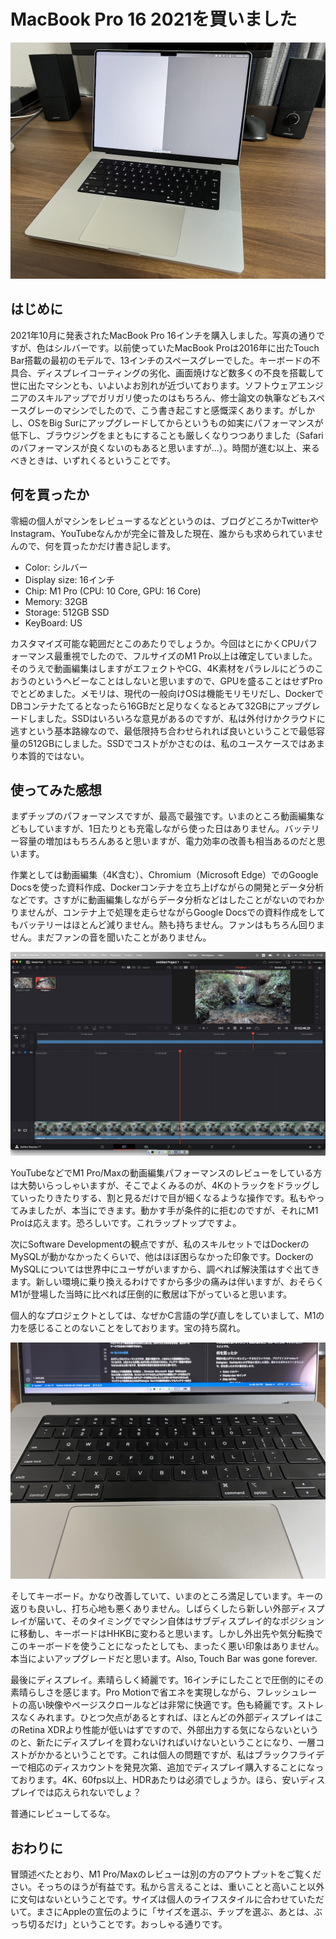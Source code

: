 # MacBook Pro 16 2021を買いました

![MacBook Pro 16 2021](./images/macbookpro2021.jpg)

## はじめに

2021年10月に発表されたMacBook Pro 16インチを購入しました。写真の通りですが、色はシルバーです。以前使っていたMacBook Proは2016年に出たTouch Bar搭載の最初のモデルで、13インチのスペースグレーでした。キーボードの不具合、ディスプレイコーティングの劣化、画面焼けなど数多くの不良を搭載して世に出たマシンとも、いよいよお別れが近づいております。ソフトウェアエンジニアのスキルアップでガリガリ使ったのはもちろん、修士論文の執筆などもスペースグレーのマシンでしたので、こう書き起こすと感慨深くあります。がしかし、OSをBig Surにアップグレードしてからというもの如実にパフォーマンスが低下し、ブラウジングをまともにすることも厳しくなりつつありました（Safariのパフォーマンスが良くないのもあると思いますが...）。時間が進む以上、来るべきときは、いずれくるということです。

## 何を買ったか

零細の個人がマシンをレビューするなどというのは、ブログどころかTwitterやInstagram、YouTubeなんかが完全に普及した現在、誰からも求められていませんので、何を買ったかだけ書き記します。

- Color: シルバー
- Display size: 16インチ
- Chip: M1 Pro (CPU: 10 Core, GPU: 16 Core)
- Memory: 32GB
- Storage: 512GB SSD
- KeyBoard: US

カスタマイズ可能な範囲だとこのあたりでしょうか。今回はとにかくCPUパフォーマンス最重視でしたので、フルサイズのM1 Pro以上は確定していました。そのうえで動画編集はしますがエフェクトやCG、4K素材をパラレルにどうのこおうのというヘビーなことはしないと思いますので、GPUを盛ることはせずProでとどめました。メモリは、現代の一般向けOSは機能モリモリだし、DockerでDBコンテナたてるとなったら16GBだと足りなくなるとみて32GBにアップグレードしました。SSDはいろいろな意見があるのですが、私は外付けかクラウドに逃すという基本路線なので、最低限持ち合わせられれば良いということで最低容量の512GBにしました。SSDでコストがかさむのは、私のユースケースではあまり本質的ではない。

## 使ってみた感想

まずチップのパフォーマンスですが、最高で最強です。いまのところ動画編集などもしていますが、1日たりとも充電しながら使った日はありません。バッテリー容量の増加はもちろんあると思いますが、電力効率の改善も相当あるのだと思います。

作業としては動画編集（4K含む）、Chromium（Microsoft Edge）でのGoogle Docsを使った資料作成、Dockerコンテナを立ち上げながらの開発とデータ分析などです。さすがに動画編集しながらデータ分析などはしたことがないのでわかりませんが、コンテナ上で処理を走らせながらGoogle Docsでの資料作成をしてもバッテリーはほとんど減りません。熱も持ちません。ファンはもちろん回りません。まだファンの音を聞いたことがありません。

![DaVinch Resolveでのイメージ](./images/davinchresolve.jpg)

YouTubeなどでM1 Pro/Maxの動画編集パフォーマンスのレビューをしている方は大勢いらっしゃいますが、そこでよくみるのが、4Kのトラックをドラッグしていったりきたりする、割と見るだけで目が細くなるような操作です。私もやってみましたが、本当にできます。動かす手が条件的に拒むのですが、それにM1 Proは応えます。恐ろしいです。これラップトップですよ。

次にSoftware Developmentの観点ですが、私のスキルセットではDockerのMySQLが動かなかったくらいで、他はほぼ困らなかった印象です。DockerのMySQLについては世界中にユーザがいますから、調べれば解決策はすぐ出てきます。新しい環境に乗り換えるわけですから多少の痛みは伴いますが、おそらくM1が登場した当時に比べれば圧倒的に敷居は下がっていると思います。

個人的なプロジェクトとしては、なぜかC言語の学び直しをしていまして、M1の力を感じることのないことをしております。宝の持ち腐れ。

![](./images/keyboard.jpg)

そしてキーボード。かなり改善していて、いまのところ満足しています。キーの返りも良いし、打ち心地も悪くありません。しばらくしたら新しい外部ディスプレイが届いて、そのタイミングでマシン自体はサブディスプレイ的なポジションに移動し、キーボードはHHKBに変わると思います。しかし外出先や気分転換でこのキーボードを使うことになったとしても、まったく悪い印象はありません。本当によいアップグレードだと思います。Also, Touch Bar was gone forever.

最後にディスプレイ。素晴らしく綺麗です。16インチにしたことで圧倒的にその素晴らしさを感じます。Pro Motionで省エネを実現しながら、フレッシュレートの高い映像やページスクロールなどは非常に快適です。色も綺麗です。ストレスなくみれます。ひとつ欠点があるとすれば、ほとんどの外部ディスプレイはこのRetina XDRより性能が低いはずですので、外部出力する気にならないというのと、新たにディスプレイを買わないければいけないということになり、一層コストがかかるということです。これは個人の問題ですが、私はブラックフライデーで相応のディスカウントを発見次第、追加でディスプレイ購入することになっております。4K、60fps以上、HDRあたりは必須でしょうか。ほら、安いディスプレイでは応えられないでしょ？

普通にレビューしてるな。

## おわりに

冒頭述べたとおり、M1 Pro/Maxのレビューは別の方のアウトプットをご覧ください。そっちのほうが有益です。私から言えることは、重いことと高いこと以外に文句はないということです。サイズは個人のライフスタイルに合わせていただいて。まさにAppleの宣伝のように「サイズを選ぶ、チップを選ぶ、あとは、ぶっち切るだけ」ということです。おっしゃる通りです。
